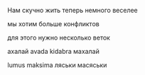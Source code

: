 Нам скучно жить теперь немного веселее

мы хотим больше конфликтов

для этого нужно несколько веток

ахалай avada kidabra махалай

lumus maksima ляськи масяськи